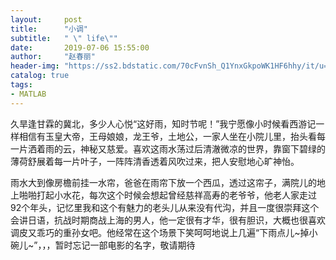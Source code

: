 ```yaml
---
layout:     post
title:      "小调"
subtitle:   " \" life\""
date:       2019-07-06 15:55:00
author:     "赵春丽"
header-img: "https://ss2.bdstatic.com/70cFvnSh_Q1YnxGkpoWK1HF6hhy/it/u=3473084580,1275812670&fm=27&gp=0.jpg"
catalog: true
tags:
- MATLAB
---
```


久旱逢甘霖的冀北，多少人心悦“这好雨，知时节呢！”我宁愿像小时候看西游记一样相信有玉皇大帝，王母娘娘，龙王爷，土地公，一家人坐在小院儿里，抬头看每一片洒着雨的云，神秘又慈爱。喜欢这雨水荡过后清澈微凉的世界，靠窗下碧绿的薄荷舒展着每一片叶子，一阵阵清香透着风吹过来，把人安慰地心旷神怡。

雨水大到像房檐前挂一水帘，爸爸在雨帘下放一个西瓜，透过这帘子，满院儿的地上啪啪打起小水花，每次这个时候会想起曾经慈祥高寿的老爷爷，他老人家走过92个年头，记忆里我和这个有魅力的老头儿从来没有代沟，并且一度很崇拜这个会讲日语，抗战时期商战上海的男人，他一定很有才华，很有胆识，大概也很喜欢调皮又乖巧的重孙女吧。他经常在这个场景下笑呵呵地说上几遍“下雨点儿~掉小碗儿~”，，，暂时忘记一部电影的名字，敬请期待

